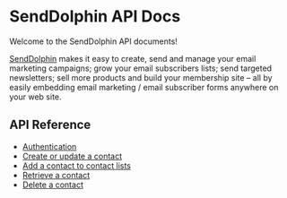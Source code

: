 # SendDolphin API Docs

Welcome to the SendDolphin API documents!

[SendDolphin](https://senddolphin.com/?utm_source=github-docs&utm_content=home) makes it easy to create, send and manage your email marketing campaigns; grow your email subscribers lists; send targeted newsletters; sell more products and build your membership site – all by easily embedding email marketing / email subscriber forms anywhere on your web site.

## API Reference
* [Authentication](/docs/SendDolphin/API/authentication.md)
* [Create or update a contact](/docs/SendDolphin/API/contact-upsert.md)
* [Add a contact to contact lists](/docs/SendDolphin/API/contact-add-to-list.md)
* [Retrieve a contact](/docs/SendDolphin/API/contact-retrieve.md)
* [Delete a contact](/docs/SendDolphin/API/contact-delete.md)